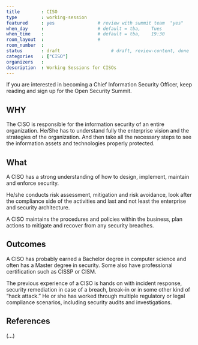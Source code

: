 ```yaml
---
title        : CISO
type         : working-session
featured     : yes                # review with summit team  "yes"
when_day     :                    # default = tba,    Tues
when_time    :                    # default = tba,    19:30
room_layout  :                    #
room_number  :
status       : draft                   # draft, review-content, done
categories   : ["CISO"]
organizers   :
description  : Working Sessions for CISOs
---
```


If you are interested in becoming a Chief Information Security Officer, keep reading and sign up for the Open Security Summit.

## WHY

The CISO is responsible for the information security of an entire organization. He/She has to understand fully the enterprise vision and the strategies of the organization. And then take all the necessary steps to see the information assets and technologies properly protected.

## What

A CISO has a strong understanding of how to design, implement, maintain and enforce security.

He/she conducts risk assessment, mitigation and risk avoidance, look after the compliance side of the activities and last and not least the enterprise and security architecture.

A CISO maintains the procedures and policies within the business, plan actions to mitigate and recover from any security breaches.


## Outcomes

A CISO has probably earned a Bachelor degree in computer science and often has a Master degree in security. Some also have professional certification such as CISSP or CISM.

The previous experience of a CISO is hands on with incident response, security remediation in case of a breach, break-in or in some other kind of “hack attack.”
He or she has worked through multiple regulatory or legal compliance scenarios, including security audits and investigations.


## References

(...)
